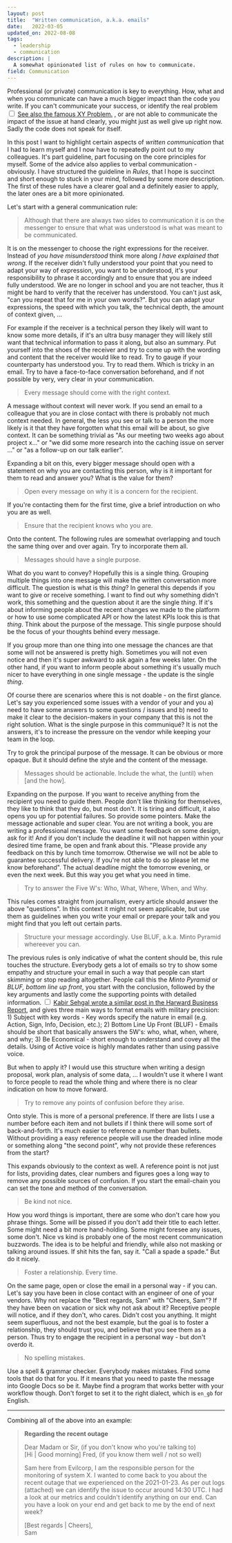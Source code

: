 ```yaml
---
layout: post
title:  "Written communication, a.k.a. emails"
date:   2022-03-05
updated_on: 2022-08-08
tags:
  - leadership
  - communication
description: |
  A somewhat opinionated list of rules on how to communicate.
field: Communication
---
```


Professional (or private) communication is key to everything. How, what and when you communicate can
have a much bigger impact than the code you write. If you can't communicate your success, or
identify the real problem<label
for="sn-message_xy_problem" class="margin-toggle sidenote-number"></label><input type="checkbox"
id="sn-message_xy_problem" class="margin-toggle"/><span class="sidenote">
  <a href="https://en.wikipedia.org/wiki/XY_problem">See also the famous XY Problem.</a>
</span>, or are not able to communicate the impact of the issue at hand clearly, you might just as
well give up right now. Sadly the code does not speak for itself.

In this post I want to highlight certain aspects of *written communication* that I had to learn
myself and I now have to repeatedly point out to my colleagues. It's part guideline, part focusing
on the core principles for myself. Some of the advice also applies to verbal communication -
obviously. I have structured the guideline in *Rules*, that I hope is succinct and short enough to
stuck in your mind, followed by some more description. The first of these rules have a clearer goal
and a definitely easier to apply, the later ones are a bit more opinionated.

Let's start with a general communication rule:

<div class="epigraph rule">
  <blockquote>
    <p>
      Although that there are always two sides to communication it is on the messenger to ensure
      that what was understood is what was meant to be communicated.
    </p>
  </blockquote>
</div>


It is on the messenger to choose the right expressions for the receiver. Instead of *you have
misunderstood* think more along *I have explained that wrong*. If the receiver didn't fully
understood your point that you need to adapt your way of expression, you want to be understood, it's
your responsibility to phrase it accordingly and to ensure that you are indeed fully understood.
We are no longer in school and you are not teacher, thus it might be hard to verify that the
receiver has understood. You can't just ask, "can you repeat that for me in your own words?". But
you can adapt your expressions, the speed with which you talk, the technical depth, the amount of
context given, ...

For example if the receiver is a technical person they likely will want to know some more details, if
it's an ultra busy manager they will likely still want that technical information to pass it along,
but also an summary. Put yourself into the shoes of the receiver and try to come up with the wording
and content that the receiver would like to read. Try to gauge if your counterparty has understood
you. Try to read them. Which is tricky in an email. Try to have a face-to-face conversation
beforehand, and if not possible by very, very clear in your communication.

<div class="epigraph rule">
  <blockquote>
    <p>
      Every message should come with the right context.
    </p>
  </blockquote>
</div>

A message without context will never work. If you send an email to a colleague that you are in close
contact with there is probably not much context needed. In general, the less you see or talk to a
person the more likely is it that they have forgotten what this email will be about, so give
context.
It can be something trivial as "As our meeting two weeks ago about project x..." or "we did some
more research into the caching issue on server ..." or "as a follow-up on our talk earlier".


Expanding a bit on this, every bigger message should open with a statement on why you are contacting
this person, why is it important for them to read and answer you? What is the value for them?

<div class="epigraph rule">
  <blockquote>
    <p>
    Open every message on why it is a concern for the recipient.
    </p>
  </blockquote>
</div>

If you're contacting them for the first time, give a brief introduction on who you are as well.

<div class="epigraph rule">
  <blockquote>
    <p>
    Ensure that the recipient knows who you are.
    </p>
  </blockquote>
</div>

Onto the content. The following rules are somewhat overlapping and touch the same thing over and
over again. Try to incorporate them all.

<div class="epigraph rule">
  <blockquote>
    <p>
      Messages should have a single purpose.
    </p>
  </blockquote>
</div>

What do you want to convey? Hopefully this is a single thing. Grouping multiple
things into one message will make the written conversation more difficult. The question is what is
this *thing*? In general this depends if you want to give or receive something. I want to find out
why something didn't work, this something and the question about it are the single *thing*. If it's
about informing people about the recent changes we made to the platform or how to use some
complicated API or how the latest KPIs look this is that *thing*.
Think about the purpose of the message. This single purpose should be the focus of your thoughts
behind every message.

If you group more than one thing into one message the chances are that some will not be answered is
pretty high. Sometimes you will not even notice and then it's super awkward to ask again a few weeks
later. On the other hand, if you want to inform people about something it's usually much nicer to
have everything in one single message - the update is the single *thing*.

Of course there are scenarios where this is not doable - on the first glance. Let's say you
experienced some issues with a vendor of your and you a) need to have some answers to some questions
/ issues and b) need to make it clear to the decision-makers in your company that this is not the
right solution. What is the single purpose in this communiqué? It is not the answers, it's to
increase the pressure on the vendor while keeping your team in the loop.

Try to grok the principal purpose of the message. It can be obvious or more opaque. But it should
define the style and the content of the message.

<div class="epigraph rule">
  <blockquote>
    <p>
Messages should be actionable. Include the what, the (until) when [and the how].
    </p>
  </blockquote>
</div>

Expanding on the purpose. If you want to receive anything from the recipient you need to guide them.
People don't like thinking for themselves, they like to think that they do, but most don't. It is
tiring and difficult, it also opens you up for potential failures.  So provide some pointers. Make
the message actionable and super clear. You are not writing a book, you are writing a professional
message. You want some feedback on some design, ask for it! And if you don't include the deadline it
will not happen within your desired time frame, be open and frank about this. "Please provide any
feedback on this by lunch time tomorrow. Otherwise we will not be able to guarantee successful
delivery. If you're not able to do so please let me know beforehand".  The actual deadline might the
tomorrow evening, or even the next week. But this way you get what you need in time.

<div class="epigraph rule">
  <blockquote>
    <p>
    Try to answer the Five W's: Who, What, Where, When, and Why.
    </p>
  </blockquote>
</div>

This rules comes straight from journalism, every article should answer the above "questions". In
this context it might not seem applicable, but use them as guidelines when you write your email or
prepare your talk and you might find that you left out certain parts.


<div class="epigraph rule">
  <blockquote>
    <p>
    Structure your message accordingly. Use BLUF, a.k.a. Minto Pyramid whereever you can.
    </p>
  </blockquote>
</div>


The previous rules is only indicative of what the content should be, this rule touches the
structure. Everybody gets a lot of emails so try to show some empathy and structure your email in
such a way that people can start skimming or stop reading altogether. People call this the *Minto
Pyramid* or *BLUF, bottom line up front*, you start with the conclusion, followed by the key
arguments and lastly come the supporting points with detailed information. <label
for="sn-message_kabir" class="margin-toggle sidenote-number"></label><input type="checkbox"
id="sn-message_kabir" class="margin-toggle"/><span class="sidenote">
  <a href="https://hbr.org/2016/11/how-to-write-email-with-military-precision">Kabir Sehgal wrote a similar post in the Harward Business Report</a>,
  and gives three main ways to format emails with military precision:
    1) Subject with key words - Key words specify the nature in email (e.g. Action, Sign, Info, Decision, etc.);
    2) Bottom Line Up Front (BLUF) - Emails should be short that basically answers the 5W's: who, what, when, where, and why;
    3) Be Economical - short enough to understand and covey all the details. Using of Active voice is highly mandates rather than using passive voice.
</span> 

But when to apply it? I would use this structure when writing a design proposal, work plan, analysis
of some data, ... I wouldn't use it where I want to force people to read the whole thing and where
there is no clear indication on how to move forward.

<div class="epigraph rule">
  <blockquote>
    <p>
    Try to remove any points of confusion before they arise.
    </p>
  </blockquote>
</div>

Onto style. This is more of a personal preference. If there are lists I use a number before each
item and not bullets if I think there will some sort of back-and-forth. It's much easier to
reference a number than bullets. Without providing a easy reference people will use the dreaded
inline mode or something along "the second point", why not provide these references from the start?

This expands obviously to the context as well. A reference point is not just for lists, providing
dates, clear numbers and figures goes a long way to remove any possible sources of confusion. If you
start the email-chain you can set the tone and method of the conversation.

<div class="epigraph rule">
  <blockquote>
    <p>
Be kind not nice.
    </p>
  </blockquote>
</div>

How you word things is important, there are some who don't care how you phrase things. Some will be
pissed if you don't add their title to each letter. Some might need a bit more hand-holding. Some
might foresee any issues, some don't.
Nice vs kind is probably one of the most recent communication buzzwords. The idea is to be helpful
and friendly, while also not masking or talking around issues. If shit hits the fan, say it. "Call a
spade a spade." But do it nicely.

<div class="epigraph rule">
  <blockquote>
    <p>
    Foster a relationship. Every time.
    </p>
  </blockquote>
</div>

On the same page, open or close the email in a personal way - if you can. Let's say you have been in
close contact with an engineer of one of your vendors. Why not replace the "Best regards, Sam" with
"Cheers, Sam"? If they have been on vacation or sick why not ask about it? Receptive people will
notice, and if they don't, who cares. Didn't cost you anything. It might seem superfluous, and not
the best example, but the goal is to foster a relationship, they should trust you, and believe that
you see them as a person. Thus try to engage the recipient in a personal way - but don't overdo it. 

<div class="epigraph rule">
  <blockquote>
    <p>
No spelling mistakes.
    </p>
  </blockquote>
</div>

Use a spell & grammar checker. Everybody makes mistakes. Find some tools that do that for you. If it
means that you need to paste the message into Google Docs so be it. Maybe find a program that works
better with your workflow though. Don't forget to set it to the right dialect, which is `en_gb` for
English.

---

Combining all of the above into an example:

> **Regarding the recent outage**
>
> Dear Madam or Sir, (if you don't know who you're talking to) <br>
> [Hi | Good morning] Fred, (if you know them well / not so well)
>
> Sam here from Evilcorp, I am the responsible person for the monitoring of system X.
> I wanted to come back to you about the recent outage that we experienced on the 2021-01-23.
> As per out logs (attached) we can identify the issue to occur around 14:30 UTC.
> I had a look at our metrics and couldn't identify anything on our end.
> Can you have a look on your end and get back to me by the end of next week?
>
> [Best regards | Cheers], <br>
> Sam

